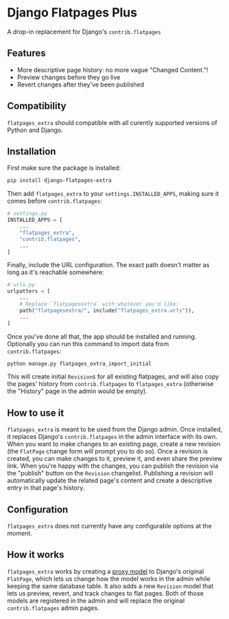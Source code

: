 # Django Flatpages Plus

A drop-in replacement for Django's `contrib.flatpages` 


## Features

* More descriptive page history: no more vague "Changed Content."!
* Preview changes before they go live
* Revert changes after they've been published


## Compatibility

`flatpages_extra` should compatible with all curently supported versions of Python and Django.


## Installation

First make sure the package is installed:
```bash
pip install django-flatpages-extra
```

Then add `flatpages_extra` to your `settings.INSTALLED_APPS`, making sure it comes before `contrib.flatpages`:
```python
# settings.py
INSTALLED_APPS = [
    ...
    "flatpages_extra",
    "contrib.flatpages",
    ...
]
```

Finally, include the URL configuration. The exact path doesn't matter as long as it's reachable somewhere:
```python
# urls.py
urlpatters = [
    ...
    # Replace `flatpagesextra` with whatever you'd like:
    path("flatpagesextra/", include("flatpages_extra.urls")),
    ...
]
```

Once you've done all that, the app should be installed and running. Optionally you can run this command to import data from `contrib.flatpages`:
```bash
python manage.py flatpages_extra_import_initial
```

This will create initial `Revision`s for all existing flatpages, and will also copy the pages' history from `contrib.flatpages` to `flatpages_extra` (otherwise the "History" page in the admin would be empty).


## How to use it

`flatpages_extra` is meant to be used from the Django admin.
Once installed, it replaces Django's `contrib.flatpages` in the admin interface with its own.
When you want to make changes to an existing page, create a new revision (the `FlatPage` change form will prompt you to do so).
Once a revision is created, you can make changes to it, preview it, and even share the preview link.
When you're happy with the changes, you can publish the revision via the "publish" button on the `Revision` changelist.
Publishing a revision will automatically update the related page's content and create a descriptive entry in that page's history.


## Configuration

`flatpages_extra` does not currently have any configurable options at the moment.


## How it works

`flatpages_extra` works by creating a [proxy model](https://docs.djangoproject.com/en/stable/topics/db/models/#proxy-models) to Django's original `FlatPage`, which lets us change how the model works in the admin while keeping the same database table.
It also adds a new `Revision` model that lets us preview, revert, and track changes to flat pages.
Both of those models are registered in the admin and will replace the original `contrib.flatpages` admin pages.
